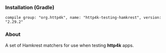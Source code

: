 ### Installation (Gradle)
```compile group: "org.http4k", name: "http4k-testing-hamkrest", version: "2.29.2"```

### About

A set of Hamkrest matchers for use when testing **http4k** apps.

<script src="https://gist-it.appspot.com/https://github.com/http4k/http4k/blob/master/src/docs/guide/modules/hamkrest/example.kt"></script>
